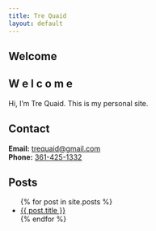 ```yaml
---
title: Tre Quaid
layout: default
---
```


<h2 class="wave">
  <span>W</span><span>e</span><span>l</span><span>c</span><span>o</span><span>m</span><span>e</span>
</h2>
<h2 class="wave">
  <span style="--i:1">W</span>
  <span style="--i:2">e</span>
  <span style="--i:3">l</span>
  <span style="--i:4">c</span>
  <span style="--i:5">o</span>
  <span style="--i:6">m</span>
  <span style="--i:7">e</span>
</h2>


Hi, I’m Tre Quaid. This is my personal site.

## Contact

**Email:** [trequaid@gmail.com](mailto:trequaid@gmail.com)  
**Phone:** [361-425-1332](tel:3614251332)

<h2>Posts</h2>
<ul>
  {% for post in site.posts %}
    <li><a href="{{ post.url }}">{{ post.title }}</a></li>
  {% endfor %}
</ul>
